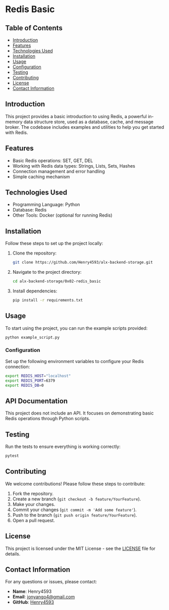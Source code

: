 # Redis Basic

## Table of Contents
- [Introduction](#introduction)
- [Features](#features)
- [Technologies Used](#technologies-used)
- [Installation](#installation)
- [Usage](#usage)
- [Configuration](#configuration)
- [Testing](#testing)
- [Contributing](#contributing)
- [License](#license)
- [Contact Information](#contact-information)

## Introduction

This project provides a basic introduction to using Redis, a powerful in-memory data structure store, used as a database, cache, and message broker. The codebase includes examples and utilities to help you get started with Redis.

## Features

- Basic Redis operations: SET, GET, DEL
- Working with Redis data types: Strings, Lists, Sets, Hashes
- Connection management and error handling
- Simple caching mechanism

## Technologies Used

- Programming Language: Python
- Database: Redis
- Other Tools: Docker (optional for running Redis)

## Installation

Follow these steps to set up the project locally:

1. Clone the repository:
    ```bash
    git clone https://github.com/Henry4593/alx-backend-storage.git
    ```
2. Navigate to the project directory:
    ```bash
    cd alx-backend-storage/0x02-redis_basic
    ```
3. Install dependencies:
    ```bash
    pip install -r requirements.txt
    ```

## Usage

To start using the project, you can run the example scripts provided:

```bash
python example_script.py
```

### Configuration

Set up the following environment variables to configure your Redis connection:

```bash
export REDIS_HOST="localhost"
export REDIS_PORT=6379
export REDIS_DB=0
```

## API Documentation

This project does not include an API. It focuses on demonstrating basic Redis operations through Python scripts.

## Testing

Run the tests to ensure everything is working correctly:

```bash
pytest
```

## Contributing

We welcome contributions! Please follow these steps to contribute:

1. Fork the repository.
2. Create a new branch (`git checkout -b feature/YourFeature`).
3. Make your changes.
4. Commit your changes (`git commit -m 'Add some feature'`).
5. Push to the branch (`git push origin feature/YourFeature`).
6. Open a pull request.

## License

This project is licensed under the MIT License - see the [LICENSE](LICENSE) file for details.

## Contact Information

For any questions or issues, please contact:

- **Name**: Henry4593
- **Email**: jonyango4@gmail.com
- **GitHub**: [Henry4593](https://github.com/Henry4593)
